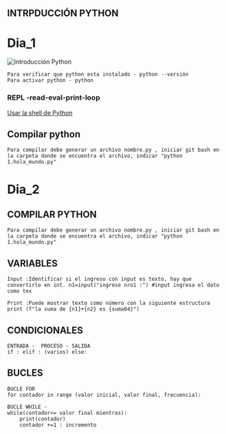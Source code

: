 ## INTRPDUCCIÓN PYTHON

# Dia_1
![Introducción Python](https://codigospython.com/wp-content/uploads/2023/09/aplicaciones-python.png)

```
Para verificar que python esta instalado - python --versión
Para activar python - python
```

### REPL -read-eval-print-loop
[Usar la shell de Python ](https://elpythonista.com/python-shell-repl)

## Compilar python
```
Para compilar debe generar un archivo nombre.py , iniciar git bash en la carpeta donde se encuentra el archivo, indicar "python 1.hola_mundo.py"
```

# Dia_2

## COMPILAR PYTHON
```
Para compilar debe generar un archivo nombre.py , iniciar git bash en la carpeta donde se encuentra el archivo, indicar "python 1.hola_mundo.py"
```

## VARIABLES
```
Input :Identificar si el ingreso con input es texto, hay que convertirlo en int. n1=input("ingrese nro1 :") #input ingresa el dato como tex

Print :Puede mostrar texto como número con la siguiente estructura
print (f"la suma de {n1}+{n2} es {suma04}")
```
## CONDICIONALES
```
ENTRADA -  PROCESO - SALIDA
if : elif : (varios) else:
```
## BUCLES
```
BUCLE FOR 
for contador in range (valor inicial, valor final, frecuencia):

BUCLE WHILE - 
while(contador<= valor final mientras):
    print(contador)
    contador +=1 : incremento 
```
